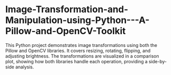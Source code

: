 # Image-Transformation-and-Manipulation-using-Python---A-Pillow-and-OpenCV-Toolkit
 This Python project demonstrates image transformations using both the Pillow and OpenCV libraries. It covers resizing, rotating, flipping, and adjusting brightness. The transformations are visualized in a comparison plot, showing how both libraries handle each operation, providing a side-by-side analysis.
